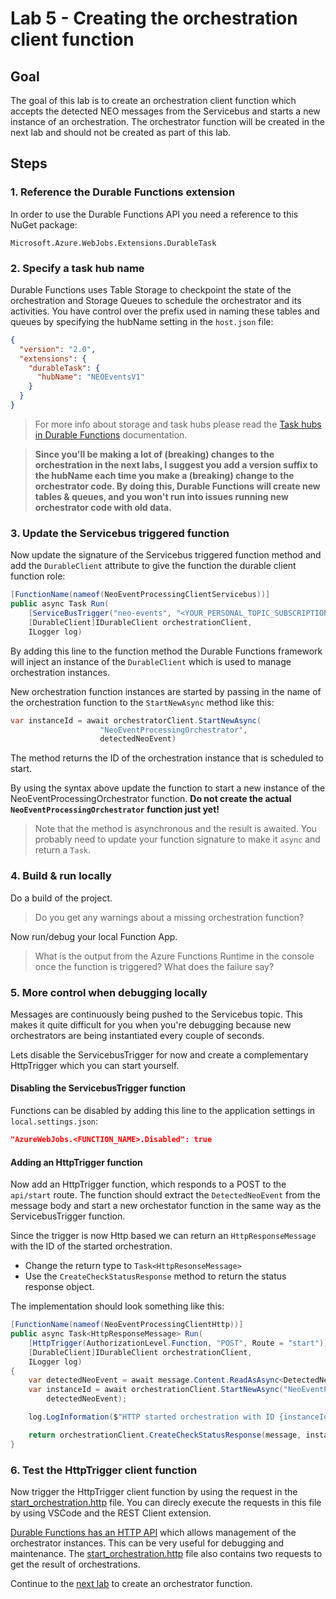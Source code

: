 # Lab 5 - Creating the orchestration client function

## Goal

The goal of this lab is to create an orchestration client function which accepts the detected NEO messages from the Servicebus and starts a new instance of an orchestration. The orchestrator function will be created in the next lab and should not be created as part of this lab.

## Steps

### 1. Reference the Durable Functions extension

In order to use the Durable Functions API you need a reference to this NuGet package:

`Microsoft.Azure.WebJobs.Extensions.DurableTask`

### 2. Specify a task hub name

Durable Functions uses Table Storage to checkpoint the state of the orchestration and Storage Queues to schedule the orchestrator and its activities. You have control over the prefix used in naming these tables and queues by specifying the hubName setting in the `host.json` file:

```json
{
  "version": "2.0",
  "extensions": {
    "durableTask": {
      "hubName": "NEOEventsV1"
    }
  }
}
```

> For more info about storage and task hubs please read the [Task hubs in Durable Functions](https://docs.microsoft.com/en-us/azure/azure-functions/durable/durable-functions-task-hubsx) documentation.

> **Since you'll be making a lot of (breaking) changes to the orchestration in the next labs, I suggest you add a version suffix to the hubName each time you make a (breaking) change to the orchestrator code. By doing this, Durable Functions will create new tables & queues, and you won't run into issues running new orchestrator code with old data.**

### 3. Update the Servicebus triggered function

Now update the signature of the Servicebus triggered function method and add the `DurableClient` attribute to give the function the durable client function role:

```csharp
[FunctionName(nameof(NeoEventProcessingClientServicebus))]
public async Task Run(
    [ServiceBusTrigger("neo-events", "<YOUR_PERSONAL_TOPIC_SUBSCRIPTIONNAME>", Connection = "NEOEventsTopic")]string message, 
    [DurableClient]IDurableClient orchestrationClient,
    ILogger log)
```

By adding this line to the function method the Durable Functions framework will inject an instance of the `DurableClient` which is used to manage orchestration instances.

New orchestration function instances are started by passing in the name of the orchestration function to the `StartNewAsync` method like this:

```csharp
var instanceId = await orchestratorClient.StartNewAsync(
                    "NeoEventProcessingOrchestrator",
                    detectedNeoEvent)
```
The method returns the ID of the orchestration instance that is scheduled to start.

By using the syntax above update the function to start a new instance of the NeoEventProcessingOrchestrator function. **Do not create the actual `NeoEventProcessingOrchestrator` function just yet!**

> Note that the method is asynchronous and the result is awaited. You probably need to update your function signature to make it `async` and return a `Task`.

### 4. Build & run locally

Do a build of the project.

> Do you get any warnings about a missing orchestration function?

Now run/debug your local Function App. 

> What is the output from the Azure Functions Runtime in the console once the function is triggered? What does the failure say?

### 5. More control when debugging locally

Messages are continuously being pushed to the Servicebus topic. This makes it quite difficult for you when you're debugging because new orchestrators are being instantiated every couple of seconds.

Lets disable the ServicebusTrigger for now and create a complementary HttpTrigger which you can start yourself.

#### Disabling the ServicebusTrigger function

Functions can be disabled by adding this line to the application settings in `local.settings.json`:

```json
"AzureWebJobs.<FUNCTION_NAME>.Disabled": true
```

#### Adding an HttpTrigger function

Now add an HttpTrigger function, which responds to a POST to the `api/start` route. The function should extract the `DetectedNeoEvent` from the message body and start a new orchestator function in the same way as the ServicebusTrigger function.

Since the trigger is now Http based we can return an `HttpResponseMessage` with the ID of the started orchestration.

- Change the return type to `Task<HttpResonseMessage>`
- Use the `CreateCheckStatusResponse` method to return the status response object.

The implementation should look something like this:

```csharp
[FunctionName(nameof(NeoEventProcessingClientHttp))]
public async Task<HttpResponseMessage> Run(
    [HttpTrigger(AuthorizationLevel.Function, "POST", Route = "start")]HttpRequestMessage message,
    [DurableClient]IDurableClient orchestrationClient,
    ILogger log)
{
    var detectedNeoEvent = await message.Content.ReadAsAsync<DetectedNeoEvent>();
    var instanceId = await orchestrationClient.StartNewAsync("NeoEventProcessingOrchestrator",
        detectedNeoEvent);

    log.LogInformation($"HTTP started orchestration with ID {instanceId}.");

    return orchestrationClient.CreateCheckStatusResponse(message, instanceId);
}
```

### 6. Test the HttpTrigger client function

Now trigger the HttpTrigger client function by using the request in the [start_orchestration.http](../http/start_orchestration.http) file. You can direcly execute the requests in this file by using VSCode and the REST Client extension.

[Durable Functions has an HTTP API](https://docs.microsoft.com/en-us/azure/azure-functions/durable/durable-functions-http-api) which allows management of the orchestrator instances. This can be very useful for debugging and maintenance. The [start_orchestration.http](../http/start_orchestration.http) file also contains two requests to get the result of orchestrations.

Continue to the [next lab](06_create_orchestrator_function.md) to create an orchestrator function.
